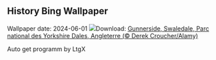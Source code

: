 ## History Bing Wallpaper
Wallpaper date: 2024-06-01
![](https://www.bing.com/th?id=OHR.YorkshireDalesNP_FR-CA1216487634_UHD.jpg&w=1000)Download: [Gunnerside, Swaledale, Parc national des Yorkshire Dales, Angleterre (© Derek Croucher/Alamy)](https://www.bing.com/th?id=OHR.YorkshireDalesNP_FR-CA1216487634_UHD.jpg)

Auto get programm by LtgX
